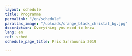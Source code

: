 ```yaml
---
layout: schedule
title: Programme
permalink: "/en/schedule"
parallax_image: "/uploads/orange_black_christal_bg.jpg"
description: Everything you need to know
lang: en
ref: sched
schedule_page_title: Prix Sarraounia 2019

---
```

